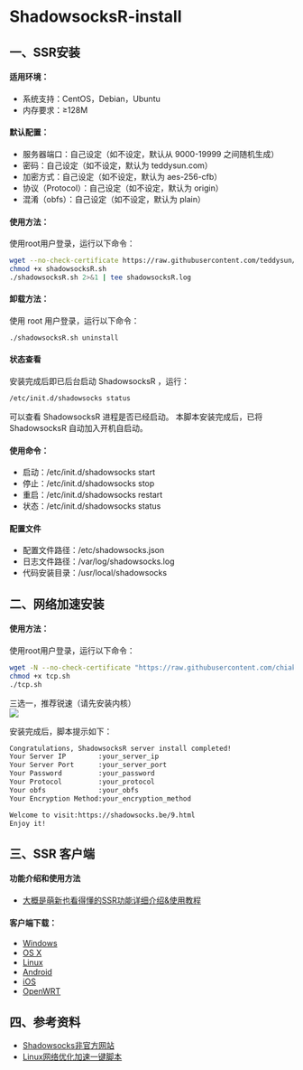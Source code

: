 # ShadowsocksR-install
## 一、SSR安装
#### 适用环境：  
  - 系统支持：CentOS，Debian，Ubuntu  
  - 内存要求：≥128M 

#### 默认配置：
  - 服务器端口：自己设定（如不设定，默认从 9000-19999 之间随机生成）
  - 密码：自己设定（如不设定，默认为 teddysun.com）
  - 加密方式：自己设定（如不设定，默认为 aes-256-cfb）
  - 协议（Protocol）：自己设定（如不设定，默认为 origin）
  - 混淆（obfs）：自己设定（如不设定，默认为 plain）
  
#### 使用方法：  
使用root用户登录，运行以下命令：  
```bash
wget --no-check-certificate https://raw.githubusercontent.com/teddysun/shadowsocks_install/master/shadowsocksR.sh
chmod +x shadowsocksR.sh
./shadowsocksR.sh 2>&1 | tee shadowsocksR.log
```
#### 卸载方法：   
使用 root 用户登录，运行以下命令：
```bash
./shadowsocksR.sh uninstall
```

#### 状态查看
安装完成后即已后台启动 ShadowsocksR ，运行：
```bash
/etc/init.d/shadowsocks status
```
可以查看 ShadowsocksR 进程是否已经启动。 
本脚本安装完成后，已将 ShadowsocksR 自动加入开机自启动。

#### 使用命令：
  - 启动：/etc/init.d/shadowsocks start
  - 停止：/etc/init.d/shadowsocks stop
  - 重启：/etc/init.d/shadowsocks restart
  - 状态：/etc/init.d/shadowsocks status
  
#### 配置文件
  - 配置文件路径：/etc/shadowsocks.json
  - 日志文件路径：/var/log/shadowsocks.log
  - 代码安装目录：/usr/local/shadowsocks

## 二、网络加速安装
#### 使用方法：
使用root用户登录，运行以下命令：
```bash
wget -N --no-check-certificate "https://raw.githubusercontent.com/chiakge/Linux-NetSpeed/master/tcp.sh"
chmod +x tcp.sh
./tcp.sh
```
三选一，推荐锐速（请先安装内核）  
![](https://www.94ish.me/usr/uploads/2017/11/557206173.png)

安装完成后，脚本提示如下：
```bash
Congratulations, ShadowsocksR server install completed!
Your Server IP        :your_server_ip
Your Server Port      :your_server_port
Your Password         :your_password
Your Protocol         :your_protocol
Your obfs             :your_obfs
Your Encryption Method:your_encryption_method

Welcome to visit:https://shadowsocks.be/9.html
Enjoy it!
````

## 三、SSR 客户端
#### 功能介绍和使用方法
  - [大概是萌新也看得懂的SSR功能详细介绍&使用教程](https://lolico.moe/tutorial/shadowsocksr.html)
  
#### 客户端下载：
  - [Windows](https://github.com/shadowsocksrr/shadowsocksr-csharp/releases)
  - [OS X](https://github.com/shadowsocks/shadowsocks-iOS/wiki/Shadowsocks-for-OSX-Help)
  - [Linux](https://github.com/shadowsocks/shadowsocks-qt5)
  - [Android](https://github.com/shadowsocks/shadowsocks-android)
  - [iOS](https://github.com/shadowsocks/shadowsocks-iOS/wiki/Help)
  - [OpenWRT](https://github.com/shadowsocks/openwrt-shadowsocks)

## 四、参考资料
- [Shadowsocks非官方网站](https://shadowsocks.be/9.html)
- [Linux网络优化加速一键脚本](https://www.94ish.me/1635.html)
